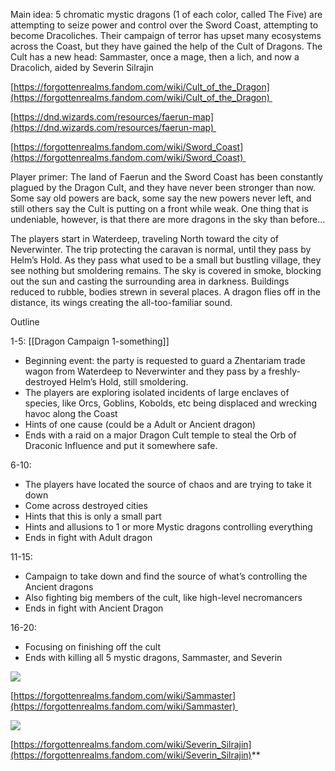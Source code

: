 Main idea: 5 chromatic mystic dragons (1 of each color, called The Five) are attempting to seize power and control over the Sword Coast, attempting to become Dracoliches. Their campaign of terror has upset many ecosystems across the Coast, but they have gained the help of the Cult of Dragons. The Cult has a new head: Sammaster, once a mage, then a lich, and now a Dracolich, aided by Severin Silrajin

[https://forgottenrealms.fandom.com/wiki/Cult_of_the_Dragon](https://forgottenrealms.fandom.com/wiki/Cult_of_the_Dragon) 

[https://dnd.wizards.com/resources/faerun-map](https://dnd.wizards.com/resources/faerun-map) 

[https://forgottenrealms.fandom.com/wiki/Sword_Coast](https://forgottenrealms.fandom.com/wiki/Sword_Coast) 

Player primer: The land of Faerun and the Sword Coast has been constantly plagued by the Dragon Cult, and they have never been stronger than now. Some say old powers are back, some say the new powers never left, and still others say the Cult is putting on a front while weak. One thing that is undeniable, however, is that there are more dragons in the sky than before…

The players start in Waterdeep, traveling North toward the city of Neverwinter. The trip protecting the caravan is normal, until they pass by Helm’s Hold. As they pass what used to be a small but bustling village, they see nothing but smoldering remains. The sky is covered in smoke, blocking out the sun and casting the surrounding area in darkness. Buildings reduced to rubble, bodies strewn in several places. A dragon flies off in the distance, its wings creating the all-too-familiar sound. 

Outline

1-5: [[Dragon Campaign 1-something]]
- Beginning event: the party is requested to guard a Zhentariam trade wagon from Waterdeep to Neverwinter and they pass by a freshly-destroyed Helm’s Hold, still smoldering.
- The players are exploring isolated incidents of large enclaves of species, like Orcs, Goblins, Kobolds, etc being displaced and wrecking havoc along the Coast 
- Hints of one cause (could be a Adult or Ancient dragon)
- Ends with a raid on a major Dragon Cult temple to steal the Orb of Draconic Influence and put it somewhere safe.

6-10:
- The players have located the source of chaos and are trying to take it down
- Come across destroyed cities
- Hints that this is only a small part
- Hints and allusions to 1 or more Mystic dragons controlling everything
- Ends in fight with Adult dragon

11-15:
- Campaign to take down and find the source of what’s controlling the Ancient dragons
- Also fighting big members of the cult, like high-level necromancers
- Ends in fight with Ancient Dragon

16-20:
- Focusing on finishing off the cult
- Ends with killing all 5 mystic dragons, Sammaster, and Severin

![](https://lh7-rt.googleusercontent.com/docsz/AD_4nXclYd4iA1mC-9ZZRiawBU3fVuCU9QV6LXprAnSjgBslcCHFNFD8IjS0aWcYojgif3ZFab5p8yHcU41g1NbuYZyxgsbhspXWStJOeODa6fITomEhVuV5QX04Wa-LazjnO4I97mnyRG0wMLf-X2wjpHeiOxss?key=OBtplgOxbj5WjLo80mZo8g)

[https://forgottenrealms.fandom.com/wiki/Sammaster](https://forgottenrealms.fandom.com/wiki/Sammaster) 

![](https://lh7-rt.googleusercontent.com/docsz/AD_4nXeePb9Z7RGkDWPyHCkCwC9SEdIOWwYF9kW35sFkloFtNc4R3l70JR3yJb5dHHpvCI5-74ufeloTaisLJQbVV4g2aetTBa3vshs4qMT8zr2wIEYmJbH4qxN4w6xA53ZYNXeM2RLmTY6ZU4BxV2c0AVaM28fC?key=OBtplgOxbj5WjLo80mZo8g)

[https://forgottenrealms.fandom.com/wiki/Severin_Silrajin](https://forgottenrealms.fandom.com/wiki/Severin_Silrajin)**